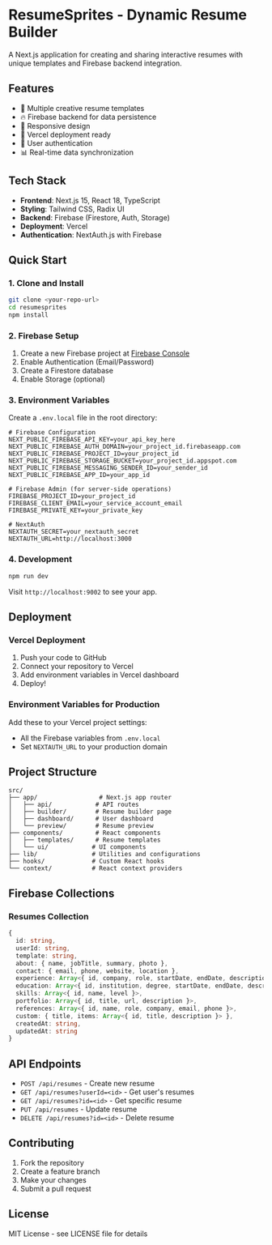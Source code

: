 # ResumeSprites - Dynamic Resume Builder

A Next.js application for creating and sharing interactive resumes with unique templates and Firebase backend integration.

## Features

- 🎨 Multiple creative resume templates
- 🔥 Firebase backend for data persistence
- 📱 Responsive design
- 🚀 Vercel deployment ready
- 🔐 User authentication
- 📊 Real-time data synchronization

## Tech Stack

- **Frontend**: Next.js 15, React 18, TypeScript
- **Styling**: Tailwind CSS, Radix UI
- **Backend**: Firebase (Firestore, Auth, Storage)
- **Deployment**: Vercel
- **Authentication**: NextAuth.js with Firebase

## Quick Start

### 1. Clone and Install

```bash
git clone <your-repo-url>
cd resumesprites
npm install
```

### 2. Firebase Setup

1. Create a new Firebase project at [Firebase Console](https://console.firebase.google.com/)
2. Enable Authentication (Email/Password)
3. Create a Firestore database
4. Enable Storage (optional)

### 3. Environment Variables

Create a `.env.local` file in the root directory:

```env
# Firebase Configuration
NEXT_PUBLIC_FIREBASE_API_KEY=your_api_key_here
NEXT_PUBLIC_FIREBASE_AUTH_DOMAIN=your_project_id.firebaseapp.com
NEXT_PUBLIC_FIREBASE_PROJECT_ID=your_project_id
NEXT_PUBLIC_FIREBASE_STORAGE_BUCKET=your_project_id.appspot.com
NEXT_PUBLIC_FIREBASE_MESSAGING_SENDER_ID=your_sender_id
NEXT_PUBLIC_FIREBASE_APP_ID=your_app_id

# Firebase Admin (for server-side operations)
FIREBASE_PROJECT_ID=your_project_id
FIREBASE_CLIENT_EMAIL=your_service_account_email
FIREBASE_PRIVATE_KEY=your_private_key

# NextAuth
NEXTAUTH_SECRET=your_nextauth_secret
NEXTAUTH_URL=http://localhost:3000
```

### 4. Development

```bash
npm run dev
```

Visit `http://localhost:9002` to see your app.

## Deployment

### Vercel Deployment

1. Push your code to GitHub
2. Connect your repository to Vercel
3. Add environment variables in Vercel dashboard
4. Deploy!

### Environment Variables for Production

Add these to your Vercel project settings:

- All the Firebase variables from `.env.local`
- Set `NEXTAUTH_URL` to your production domain

## Project Structure

```
src/
├── app/                 # Next.js app router
│   ├── api/            # API routes
│   ├── builder/        # Resume builder page
│   ├── dashboard/      # User dashboard
│   └── preview/        # Resume preview
├── components/         # React components
│   ├── templates/      # Resume templates
│   └── ui/            # UI components
├── lib/               # Utilities and configurations
├── hooks/             # Custom React hooks
└── context/           # React context providers
```

## Firebase Collections

### Resumes Collection
```typescript
{
  id: string,
  userId: string,
  template: string,
  about: { name, jobTitle, summary, photo },
  contact: { email, phone, website, location },
  experience: Array<{ id, company, role, startDate, endDate, description }>,
  education: Array<{ id, institution, degree, startDate, endDate, description }>,
  skills: Array<{ id, name, level }>,
  portfolio: Array<{ id, title, url, description }>,
  references: Array<{ id, name, role, company, email, phone }>,
  custom: { title, items: Array<{ id, title, description }> },
  createdAt: string,
  updatedAt: string
}
```

## API Endpoints

- `POST /api/resumes` - Create new resume
- `GET /api/resumes?userId=<id>` - Get user's resumes
- `GET /api/resumes?id=<id>` - Get specific resume
- `PUT /api/resumes` - Update resume
- `DELETE /api/resumes?id=<id>` - Delete resume

## Contributing

1. Fork the repository
2. Create a feature branch
3. Make your changes
4. Submit a pull request

## License

MIT License - see LICENSE file for details
